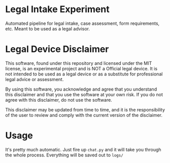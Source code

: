 # Legal Intake Experiment

Automated pipeline for legal intake, case assessment, form requirements, etc. Meant to be used as a legal advisor.


# Legal Device Disclaimer

This software, found under this repository and licensed under the MIT license, is an experimental project and is NOT a Official legal device. It is not intended to be used as a legal device or as a substitute for professional legal advice or assessment.

By using this software, you acknowledge and agree that you understand this disclaimer and that you use the software at your own risk. If you do not agree with this disclaimer, do not use the software. 

This disclaimer may be updated from time to time, and it is the responsibility of the user to review and comply with the current version of the disclaimer.

# Usage

It's pretty much automatic. Just fire up `chat.py` and it will take you through the whole process. Everything will be saved out to `logs/`
